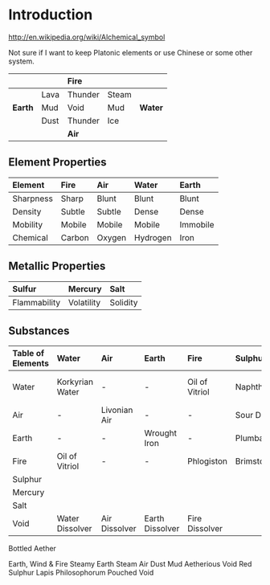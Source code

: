 # Introduction #

http://en.wikipedia.org/wiki/Alchemical_symbol

Not sure if I want to keep Platonic elements or use Chinese or some other system.

|       |    |**Fire** |     |       |
|:------|:---|:--------|:----|:------|
|       |Lava|Thunder|Steam|       |
|**Earth**|Mud | Void  |Mud  |**Water**|
|       |Dust|Thunder| Ice |       |
|       |    |**Air**  |     |       |

## Element Properties ##

|Element|Fire|Air|Water|Earth|
|:------|:---|:--|:----|:----|
|Sharpness|Sharp|Blunt|Blunt|Blunt|
|Density|Subtle|Subtle|Dense|Dense|
|Mobility|Mobile|Mobile|Mobile|Immobile|
|Chemical|Carbon|Oxygen|Hydrogen|Iron|


## Metallic Properties ##

|   Sulfur   | Mercury  |  Salt  |
|:-----------|:---------|:-------|
|Flammability|Volatility|Solidity|

## Substances ##

| Table of Elements | Water | Air | Earth | Fire | Sulphur | Mercury | Salt | Void |
|:------------------|:------|:----|:------|:-----|:--------|:--------|:-----|:-----|
| Water |Korkyrian Water | - | - |Oil of Vitriol|Naphtha|Quicksilver|Tears of Zo'ar| |
| Air | - |Livonian Air | - | - |Sour Dust|Will-o'-Wisp|Chalk Dust| |
| Earth | - | - |Wrought Iron| - |Plumbago|Cinnibar|Natron| | |
| Fire |Oil of Vitriol| - | - |Phlogiston|Brimstone|Pitchblende|Ifrit Embers| | |
| Sulphur | | | | | | | | |
| Mercury | | | | | | | | | |
| Salt | | | | | | | | | |
| Void |Water Dissolver|Air Dissolver|Earth Dissolver|Fire Dissolver| | | | |Alkahest|



Bottled Aether


Earth, Wind & Fire
Steamy Earth
Steam Air
Dust Mud
Aetherious Void
Red Sulphur
Lapis Philosophorum
Pouched Void
